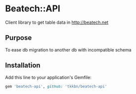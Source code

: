 # Beatech::API

Client library to get table data in http://beatech.net

## Purpose

To ease db migration to another db with incompatible schema

## Installation

Add this line to your application's Gemfile:

```ruby
gem 'beatech-api', github: 'tkkbn/beatech-api'
```
